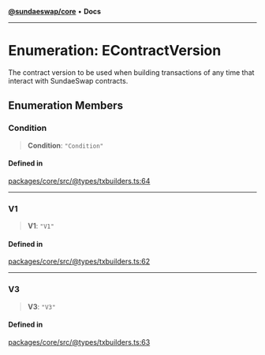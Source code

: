 [**@sundaeswap/core**](../../README.md) • **Docs**

***

# Enumeration: EContractVersion

The contract version to be used when building transactions
of any time that interact with SundaeSwap contracts.

## Enumeration Members

### Condition

> **Condition**: `"Condition"`

#### Defined in

[packages/core/src/@types/txbuilders.ts:64](https://github.com/SundaeSwap-finance/sundae-sdk/blob/main/packages/core/src/@types/txbuilders.ts#L64)

***

### V1

> **V1**: `"V1"`

#### Defined in

[packages/core/src/@types/txbuilders.ts:62](https://github.com/SundaeSwap-finance/sundae-sdk/blob/main/packages/core/src/@types/txbuilders.ts#L62)

***

### V3

> **V3**: `"V3"`

#### Defined in

[packages/core/src/@types/txbuilders.ts:63](https://github.com/SundaeSwap-finance/sundae-sdk/blob/main/packages/core/src/@types/txbuilders.ts#L63)
